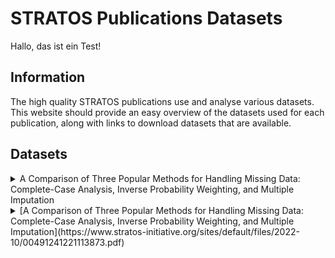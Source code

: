 # STRATOS Publications Datasets
Hallo, das ist ein Test!

## Information
The high quality STRATOS publications use and analyse various datasets. This website should provide an easy overview of the datasets used for each publication, along with links to download datasets that are available.

## Datasets

<!-- Publication 1 --> 
<details>

<summary>A Comparison of Three Popular Methods for Handling Missing Data: Complete-Case Analysis, Inverse Probability Weighting, and Multiple Imputation</summary>

The Dataset is from the Youth Cohort Time Series for England, Wales and Scotland, 1984-2002

https://beta.ukdataservice.ac.uk/datacatalogue/studies/study?id=5765

</details>

<!-- Test --> 
<details>

<summary>[A Comparison of Three Popular Methods for Handling Missing Data: Complete-Case Analysis, Inverse Probability Weighting, and Multiple Imputation](https://www.stratos-initiative.org/sites/default/files/2022-10/00491241221113873.pdf)</summary>

The Dataset is from the Youth Cohort Time Series for England, Wales and Scotland, 1984-2002

https://beta.ukdataservice.ac.uk/datacatalogue/studies/study?id=5765

</details>
